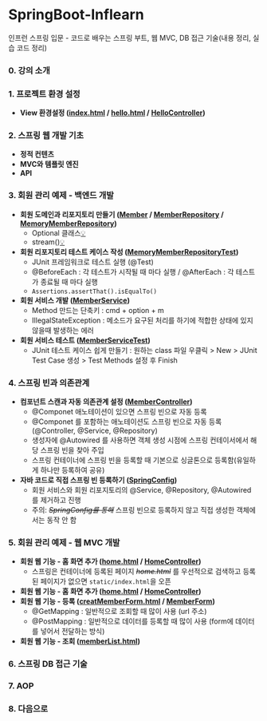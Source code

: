 # SpringBoot-Inflearn
인프런 스프링 입문 - 코드로 배우는 스프링 부트, 웹 MVC, DB 접근 기술(내용 정리, 실습 코드 정리)


### 0. 강의 소개 
### 1. 프로젝트 환경 설정
 * **View 환경설정 ([index.html](https://github.com/ParyJane/SpringBoot-Inflearn/blob/master/hello-spring/src/main/resources/static/index.html) / [hello.html](https://github.com/ParyJane/SpringBoot-Inflearn/blob/master/hello-spring/src/main/resources/templates/hello.html) / [HelloController](https://github.com/ParyJane/SpringBoot-Inflearn/blob/master/hello-spring/src/main/java/hello/hellospring/controller/HelloController.java))**
### 2. 스프링 웹 개발 기초 
 * **정적 컨텐츠**
 * **MVC와 템플릿 엔진**
 * **API**
### 3. 회원 관리 예제 - 백엔드 개발
  * **회원 도메인과 리포지토리 만들기 ([Member](https://github.com/ParyJane/SpringBoot-Inflearn/blob/master/hello-spring/src/main/java/hello/hellospring/domain/Member.java) / [MemberRepository](https://github.com/ParyJane/SpringBoot-Inflearn/blob/master/hello-spring/src/main/java/hello/hellospring/repository/MemberRepository.java) / [MemoryMemberRepository](https://github.com/ParyJane/SpringBoot-Inflearn/blob/master/hello-spring/src/main/java/hello/hellospring/repository/MemoryMemberRepository.java))**
    - Optional 클래스[💡](https://bejewled-hornet-2b8.notion.site/Stream-058a5a7ac492444e91d7184b39ce9132#972627f95b114bd9838d18937476c461)
    - stream()[💡](https://bejewled-hornet-2b8.notion.site/Stream-42f86dbd422d4f0aa2659e3936c5246a)
  * **회원 리포지토리 테스트 케이스 작성 ([MemoryMemberRepositoryTest](https://github.com/ParyJane/SpringBoot-Inflearn/blob/master/hello-spring/src/test/java/hello/hellospring/repository/MemoryMemberRepositoryTest.java))**
    - JUnit 프레임워크로 테스트 실행 (@Test)
    - @BeforeEach : 각 테스트가 시작될 때 마다 실행 / @AfterEach : 각 테스트가 종료될 때 마다 실행 
    - ```Assertions.assertThat().isEqualTo()```
  * **회원 서비스 개발 ([MemberService](https://github.com/ParyJane/SpringBoot-Inflearn/blob/master/hello-spring/src/main/java/hello/hellospring/service/MemberService.java))**
    - Method 만드는 단축키 : cmd + option + m
    - IllegalStateException : 메소드가 요구된 처리를 하기에 적합한 상태에 있지 않을때 발생하는 에러 
  * **회원 서비스 테스트 ([MemberServiceTest](https://github.com/ParyJane/SpringBoot-Inflearn/blob/master/hello-spring/src/test/java/hello/hellospring/service/MemberServiceTest.java))**
    - JUnit 테스트 케이스 쉽게 만들기 : 원하는 class 파일 우클릭 > New > JUnit Test Case 생성 > Test Methods 설정 후 Finish  
### 4. 스프링 빈과 의존관계
  * **컴포넌트 스캔과 자동 의존관계 설정 ([MemberController](https://github.com/ParyJane/SpringBoot-Inflearn/blob/master/hello-spring/src/main/java/hello/hellospring/controller/MemberController.java))**
    - @Componet 애노테이션이 있으면 스프링 빈으로 자동 등록 
    - @Componet 를 포함하는 애노테이션도 스프링 빈으로 자동 등록 (@Controller, @Service, @Repository)
    - 생성자에 @Autowired 를 사용하면 객체 생성 시점에 스프링 컨테이서에서 해당 스프링 빈을 찾아 주입
    - 스프링 컨테이너에 스프링 빈을 등록할 때 기본으로 싱글톤으로 등록함(유일하게 하나만 등록하여 공유)
  * **자바 코드로 직접 스프링 빈 등록하기 ([SpringConfig](https://github.com/ParyJane/SpringBoot-Inflearn/blob/master/hello-spring/src/main/java/hello/hellospring/service/SpringConfig.java))**
    - 회원 서비스와 회원 리포지토리의 @Service, @Repository, @Autowired 를 제거하고 진행
    - 주의: ~~*SpringConfig를 통해*~~ 스프링 빈으로 등록하지 않고 직접 생성한 객체에서는 동작 안 함
### 5. 회원 관리 예제 - 웹 MVC 개발
  * **회원 웹 기능 - 홈 화면 추가 ([home.html](https://github.com/ParyJane/SpringBoot-Inflearn/blob/master/hello-spring/src/main/resources/templates/home.html) / [HomeController](https://github.com/ParyJane/SpringBoot-Inflearn/blob/master/hello-spring/src/main/java/hello/hellospring/controller/HomeController.java))**
    - 스프링은 컨테이너에 등록된 페이지 ~~*home.html*~~ 를 우선적으로 검색하고 등록된 페이지가 없으면  ```static/index.html```을 오픈
  * **회원 웹 기능 - 홈 화면 추가 ([home.html](https://github.com/ParyJane/SpringBoot-Inflearn/blob/master/hello-spring/src/main/resources/templates/home.html) / [HomeController](https://github.com/ParyJane/SpringBoot-Inflearn/blob/master/hello-spring/src/main/java/hello/hellospring/controller/HomeController.java))**
  * **회원 웹 기능 - 등록 ([creatMemberForm.html](https://github.com/ParyJane/SpringBoot-Inflearn/blob/master/hello-spring/src/main/resources/templates/members/creatMemberForm.html) / [MemberForm](https://github.com/ParyJane/SpringBoot-Inflearn/blob/master/hello-spring/src/main/java/hello/hellospring/controller/MemberForm.java))**
    - @GetMapping : 일반적으로 조회할 때 많이 사용 (url 주소)
    - @PostMapping : 일반적으로 데이터를 등록할 때 많이 사용 (form에 데이터를 넣어서 전달하는 방식)
  * **회원 웹 기능 - 조회 ([memberList.html](https://github.com/ParyJane/SpringBoot-Inflearn/blob/master/hello-spring/src/main/resources/templates/members/memberList.html))**
### 6. 스프링 DB 접근 기술
### 7. AOP
### 8. 다음으로
